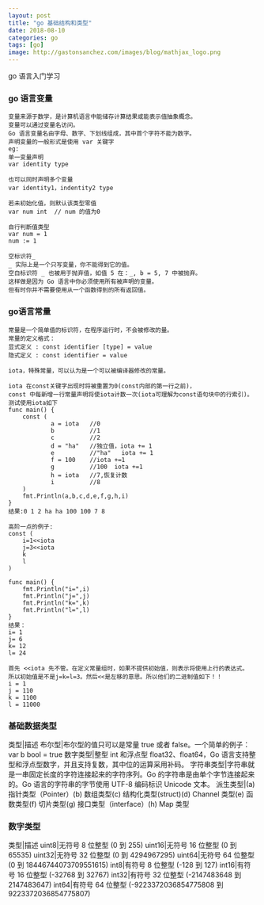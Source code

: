 ```yaml
---
layout: post
title: "go 基础结构和类型"
date: 2018-08-10
categories: go
tags: [go]
image: http://gastonsanchez.com/images/blog/mathjax_logo.png
---
```

go 语言入门学习
<!-- more -->
### go 语言变量
~~~
变量来源于数学，是计算机语言中能储存计算结果或能表示值抽象概念。
变量可以通过变量名访问。
Go 语言变量名由字母、数字、下划线组成，其中首个字符不能为数字。
声明变量的一般形式是使用 var 关键字
eg:
单一变量声明
var identity type

也可以同时声明多个变量
var identity1，indentity2 type

若未初始化值，则默认该类型零值
var num int  // num 的值为0

自行判断值类型
var num = 1
num := 1

空标识符_
_ 实际上是一个只写变量，你不能得到它的值。
空白标识符 _ 也被用于抛弃值，如值 5 在：_, b = 5, 7 中被抛弃。
这样做是因为 Go 语言中你必须使用所有被声明的变量。
但有时你并不需要使用从一个函数得到的所有返回值。
~~~


### go语言常量
~~~
常量是一个简单值的标识符，在程序运行时，不会被修改的量。
常量的定义格式：
显式定义 : const identifier [type] = value
隐式定义 : const identifier = value

iota，特殊常量，可以认为是一个可以被编译器修改的常量。

iota 在const关键字出现时将被重置为0(const内部的第一行之前)，
const 中每新增一行常量声明将使iota计数一次(iota可理解为const语句块中的行索引)。
测试使用iota如下
func main() {
    const (
            a = iota   //0
            b          //1
            c          //2
            d = "ha"   //独立值，iota += 1
            e          //"ha"   iota += 1
            f = 100    //iota +=1
            g          //100  iota +=1
            h = iota   //7,恢复计数
            i          //8
    )
    fmt.Println(a,b,c,d,e,f,g,h,i)
}
结果:0 1 2 ha ha 100 100 7 8

高阶一点的例子:
const (
    i=1<<iota
    j=3<<iota
    k
    l
)

func main() {
    fmt.Println("i=",i)
    fmt.Println("j=",j)
    fmt.Println("k=",k)
    fmt.Println("l=",l)
}
结果：
i= 1
j= 6
k= 12
l= 24

首先 <<iota 先不管。在定义常量组时，如果不提供初始值，则表示将使用上行的表达式。
所以初始值是不是j=k=l=3。然后<<是左移的意思。所以他们的二进制值如下！！
i = 1 
j = 110
k = 1100
l = 11000
~~~

### 基础数据类型
类型|描述 
布尔型|布尔型的值只可以是常量 true 或者 false。一个简单的例子：var b bool = true
数字类型|整型 int 和浮点型 float32、float64，Go 语言支持整型和浮点型数字，并且支持复数，其中位的运算采用补码。
字符串类型|字符串就是一串固定长度的字符连接起来的字符序列。Go 的字符串是由单个字节连接起来的。Go 语言的字符串的字节使用 UTF-8 编码标识 Unicode 文本。
派生类型|(a) 指针类型（Pointer）(b) 数组类型(c) 结构化类型(struct)(d) Channel 类型(e) 函数类型(f) 切片类型(g) 接口类型（interface）(h) Map 类型

### 数字类型
类型|描述 
uint8|无符号 8 位整型 (0 到 255)
uint16|无符号 16 位整型 (0 到 65535)
uint32|无符号 32 位整型 (0 到 4294967295)
uint64|无符号 64 位整型 (0 到 18446744073709551615)
int8|有符号 8 位整型 (-128 到 127)
int16|有符号 16 位整型 (-32768 到 32767)
int32|有符号 32 位整型 (-2147483648 到 2147483647)
int64|有符号 64 位整型 (-9223372036854775808 到 9223372036854775807)